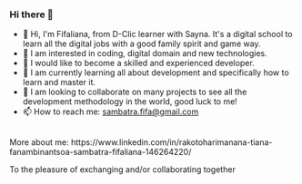 ### Hi there 👋

- 👋 Hi, I'm Fifaliana, from D-Clic learner with Sayna. It's a digital school to learn all the digital jobs with a good family spirit and game way.
- 🤔 I am interested in coding, digital domain and new technologies.
- 🔭 I would like to become a skilled and experienced developer.
- 🌱 I am currently learning all about development and specifically how to learn and master it.
- 👯 I am looking to collaborate on many projects to see all the development methodology in the world, good luck to me!
- 📫 How to reach me: sambatra.fifa@gmail.com

<br>
More about me: https://www.linkedin.com/in/rakotoharimanana-tiana-fanambinantsoa-sambatra-fifaliana-146264220/
<br>

To the pleasure of exchanging and/or collaborating together
